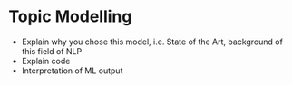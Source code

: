 # Topic Modelling

- Explain why you chose this model, i.e. State of the Art, background of this field of NLP
- Explain code
- Interpretation of ML output
